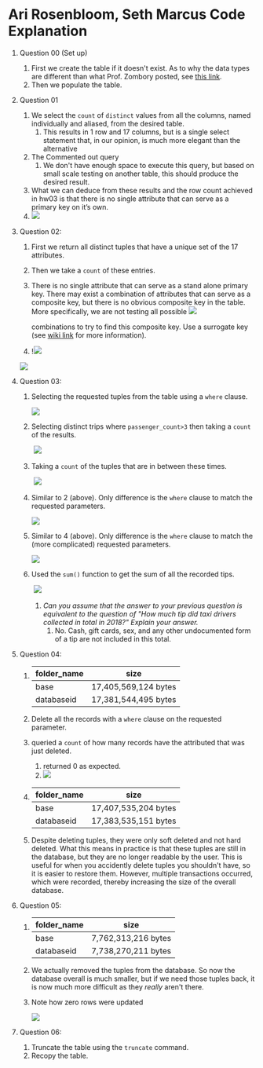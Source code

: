 # Ari Rosenbloom, Seth Marcus Code Explanation

1. Question 00 (Set up)

   1. First we create the table if it doesn't exist. As to why the data types are different than what Prof. Zombory posted, see [this link](https://docs.google.com/document/d/1K2mnWOfszwRu_a0UL__9gnDFcZoTAjS7gW1i7_9Y_lM/edit?usp=sharing).
   2. Then we populate the table.

2. Question 01

   1. We select the `count` of `distinct` values from all the columns, named individually and aliased, from the desired table.
      1. This results in 1 row and 17 columns, but is a single select statement that, in our opinion, is much more elegant than the alternative
   2. The Commented out query
      1. We don't have enough space to execute this query, but based on small scale testing on another table, this should produce the desired result.
   3. What we can deduce from these results and the row count achieved in hw03 is that there is no single attribute that can serve as a primary key on it’s own.
   4. ![](https://github.com/bzombory/QC_Math_290_Spring_2021/blob/main/homeworks/hw04/submissions/3/Hw04Pictures/01a.jpeg)

3. Question 02:

   1. First we return all distinct tuples that have a unique set of the 17 attributes.

   2. Then we take a `count` of these entries.

   3. There is no single attribute that can serve as a stand alone primary key. There may exist a combination of attributes that can serve as a composite key, but there is no obvious composite key in the table. More specifically, we are not testing all  possible ![](![](https://github.com/bzombory/QC_Math_290_Spring_2021/blob/main/homeworks/hw04/submissions/3/Hw04Pictures/combinationSum.png))
      
      combinations to try to find this composite key. Use a surrogate key (see [wiki link](https://en.wikipedia.org/wiki/Surrogate_key) for more information).
      
   4. !![](https://github.com/bzombory/QC_Math_290_Spring_2021/blob/main/homeworks/hw04/submissions/3/Hw04Pictures/01b1.jpeg)
   
   ![](https://github.com/bzombory/QC_Math_290_Spring_2021/blob/main/homeworks/hw04/submissions/3/Hw04Pictures/01b2.jpeg)

4. Question 03:

   1. Selecting the requested tuples from the table using a `where` clause.

      ![](https://github.com/bzombory/QC_Math_290_Spring_2021/blob/main/homeworks/hw04/submissions/3/Hw04Pictures/03a.jpeg)

   2. Selecting distinct trips where `passenger_count>3` then taking a `count` of the results.

      ​	![](https://github.com/bzombory/QC_Math_290_Spring_2021/blob/main/homeworks/hw04/submissions/3/Hw04Pictures/3b.png)

   3. Taking a `count` of the  tuples that are in between these times.

      ​	![](https://github.com/bzombory/QC_Math_290_Spring_2021/blob/main/homeworks/hw04/submissions/3/Hw04Pictures/3c.png)

   4. Similar to 2 (above). Only difference is the `where` clause to match the requested parameters.

      ![](https://github.com/bzombory/QC_Math_290_Spring_2021/blob/main/homeworks/hw04/submissions/3/Hw04Pictures/3d.png)

   5. Similar to 4 (above). Only difference is the `where` clause to match the (more complicated) requested parameters.

      ![](https://github.com/bzombory/QC_Math_290_Spring_2021/blob/main/homeworks/hw04/submissions/3/Hw04Pictures/3d.png)

   6. Used the `sum()` function to get the sum of all the recorded tips.

      ​	![](https://github.com/bzombory/QC_Math_290_Spring_2021/blob/main/homeworks/hw04/submissions/3/Hw04Pictures/03f.png)

      1. *Can you assume that the answer to your previous question is equivalent to the question of "How much tip did taxi drivers collected in total in 2018?" Explain your answer.*
         1. No. Cash, gift cards, sex, and any other undocumented form of a tip are not included in this total.

5. Question 04:

   1. | folder_name | size                 |
      | ----------- | -------------------- |
      | base        | 17,405,569,124 bytes |
      | databaseid  | 17,381,544,495 bytes |

   2. Delete all the records with a `where` clause on the requested parameter.

   3. queried a `count` of how many records have the attributed that was just deleted.

      1. returned 0 as expected.
      2. ![](https://github.com/bzombory/QC_Math_290_Spring_2021/blob/main/homeworks/hw04/submissions/3/Hw04Pictures/4.jpeg)

   4. | folder_name | size                 |
      | ----------- | -------------------- |
      | base        | 17,407,535,204 bytes |
      | databaseid  | 17,383,535,151 bytes |

   5. Despite deleting tuples, they were only soft deleted and not hard deleted. What this means in practice is that these tuples are still in the database, but they are no longer readable by the user. This is useful for when you accidently delete tuples you shouldn't have, so it is easier to restore them. However, multiple transactions occurred, which were recorded, thereby increasing the size of the overall database.

6. Question 05:

   1. | folder_name | size                |
      | ----------- | ------------------- |
      | base        | 7,762,313,216 bytes |
      | databaseid  | 7,738,270,211 bytes |

   2. We actually removed the tuples from the database. So now the database overall is much smaller, but if we need those tuples back, it is now much more difficult as they *really* aren't there.

   3. Note how zero rows were updated

      ![](https://github.com/bzombory/QC_Math_290_Spring_2021/blob/main/homeworks/hw04/submissions/3/Hw04Pictures/5.jpeg)

7. Question 06:

   1. Truncate the table using the `truncate` command.
   2. Recopy the table.

